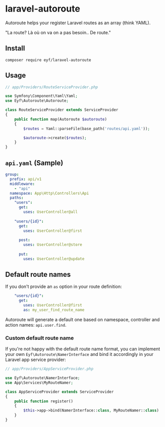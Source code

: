 # laravel-autoroute
Autoroute helps your register Laravel routes as an array (think YAML).

"La route? Là où on va on a pas besoin.. De route."

## Install

```
composer require eyf/laravel-autoroute
```

## Usage

```php
// app/Providers/RouteServiceProvider.php

use Symfony\Component\Yaml\Yaml;
use Eyf\Autoroute\Autoroute;

class RouteServiceProvider extends ServiceProvider
{
    public function map(Autoroute $autoroute)
    {
        $routes = Yaml::parseFile(base_path('routes/api.yaml'));

        $autoroute->create($routes);
    }
}
```

## `api.yaml` (Sample)

```yaml
group:
  prefix: api/v1
  middleware:
    - "api"
  namespace: App\Http\Controllers\Api
  paths:
    "users":
      get:
        uses: UserController@all
        
    "users/{id}":
      get:
        uses: UserController@first
        
      post:
        uses: UserController@store
        
      put:
        uses: UserController@update
```

## Default route names

If you don't provide an `as` option in your route definition:

```yaml
    "users/{id}":
      get:
        uses: UserController@first
        as: my_user_find_route_name
```

Autoroute will generate a default one based on namespace, controller and action names: `api.user.find`.

### Custom default route name

If you're not happy with the default route name format, you can implement your own `Eyf\Autoroute\NamerInterface` and bind it accordingly in your Laravel app service provider:

```php
// app/Providers/AppServiceProvider.php

use Eyf\Autoroute\NamerInterface;
use App\Services\MyRouteNamer;

class AppServiceProvider extends ServiceProvider
{
    public function register()
    {
        $this->app->bind(NamerInterface::class, MyRouteNamer::class)
    }
}
```
